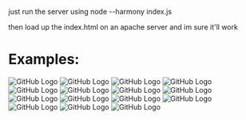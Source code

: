 just run the server using node --harmony index.js

then load up the index.html on an apache server and im sure it'll work

# Examples:


![GitHub Logo](http://imgur.com/T4P4kgl)
![GitHub Logo](/images/logo.png)
![GitHub Logo](/images/logo.png)
![GitHub Logo](/images/logo.png)
![GitHub Logo](/images/logo.png)
![GitHub Logo](/images/logo.png)
![GitHub Logo](/images/logo.png)
![GitHub Logo](/images/logo.png)
![GitHub Logo](/images/logo.png)
![GitHub Logo](/images/logo.png)
![GitHub Logo](/images/logo.png)
![GitHub Logo](/images/logo.png)
![GitHub Logo](/images/logo.png)
![GitHub Logo](/images/logo.png)
![GitHub Logo](/images/logo.png)
